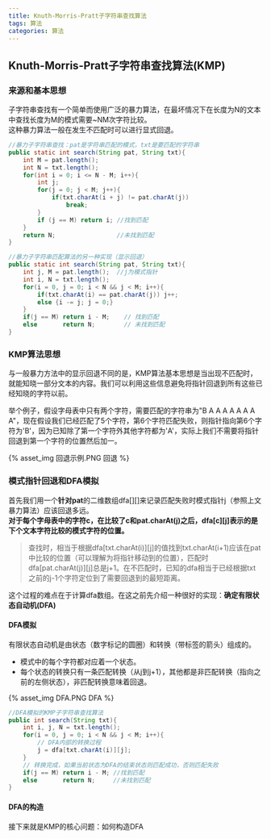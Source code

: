 ```yaml
---
title: Knuth-Morris-Pratt子字符串查找算法
tags: 算法
categories: 算法
---
```


## Knuth-Morris-Pratt子字符串查找算法(KMP)

### 来源和基本思想

子字符串查找有一个简单而使用广泛的暴力算法，在最坏情况下在长度为N的文本中查找长度为M的模式需要~NM次字符比较。  
这种暴力算法一般在发生不匹配时可以进行显式回退。

```java
//暴力子字符串查找：pat是字符串匹配的模式，txt是要匹配的字符串
public static int search(String pat, String txt){
    int M = pat.length();
    int N = txt.length();
    for(int i = 0; i <= N - M; i++){
        int j;
        for(j = 0; j < M; j++){
            if(txt.charAt(i + j) != pat.charAt(j))
                break;
        }
        if (j == M) return i; //找到匹配
    }
    return N;                 //未找到匹配
}
```

```java
//暴力子字符串匹配算法的另一种实现（显示回退）
public static int search(String pat, String txt){
    int j, M = pat.length();  //j为模式指针
    int i, N = txt.length();  
    for(i = 0, j = 0; i < N && j < M; i++){
        if(txt.charAt(i) == pat.charAt(j)) j++;
        else {i -= j; j = 0;}
    }
    if(j == M) return i - M;    // 找到匹配
    else       return N;        // 未找到匹配
}
```

### KMP算法思想

与一般暴力方法中的显示回退不同的是，KMP算法基本思想是当出现不匹配时，就能知晓一部分文本的内容。我们可以利用这些信息避免将指针回退到所有这些已经知晓的字符以前。  

举个例子，假设字母表中只有两个字符，需要匹配的字符串为"B A A A A A A A A"，现在假设我们已经匹配了5个字符，第6个字符匹配失败，则指针指向第6个字符为'B'，因为已知除了第一个字符外其他字符都为'A'，实际上我们不需要将指针回退到第一个字符的位置然后加一。  

{% asset_img 回退示例.PNG 回退 %}

### 模式指针回退和DFA模拟

首先我们用一个**针对pat**的二维数组dfa[][]来记录匹配失败时模式指针j（参照上文暴力算法）应该回退多远。  
**对于每个字母表中的字符c，在比较了c和pat.charAt(j)之后，dfa\[c\]\[j\]表示的是下个文本字符比较的模式字符的位置。**  
> 查找时，相当于根据dfa\[txt.charAt(i)\]\[j\]的值找到txt.charAt(i+1)应该在pat中比较的位置（可以理解为将指针移动到的位置），匹配时dfa\[pat.charAt(j)\]\[j\]总是j+1。在不匹配时，已知的dfa相当于已经根据txt之前的j-1个字符定位到了需要回退到的最短距离。

这个过程的难点在于计算dfa数组。在这之前先介绍一种很好的实现：**确定有限状态自动机(DFA)**  

#### DFA模拟

有限状态自动机是由状态（数字标记的圆圈）和转换（带标签的箭头）组成的。  
* 模式中的每个字符都对应着一个状态。
* 每个状态的转换只有一条匹配转换（从j到j+1），其他都是非匹配转换（指向之前的左侧状态），非匹配转换意味着回退。

{% asset_img DFA.PNG DFA %}

```java
//DFA模拟的KMP子字符串查找算法
public int search(String txt){
    int i, j, N = txt.length();
    for(i = 0, j = 0; i < N && j < M; i++){
        // DFA内部的转换过程
        j = dfa[txt.charAt(i)][j];
    }
    // 转换完成，如果当前状态为DFA的结束状态则匹配成功，否则匹配失败
    if(j == M) return i - M; //找到匹配
    else       return N;     //未找到匹配
}
```

#### DFA的构造

接下来就是KMP的核心问题：如何构造DFA

    